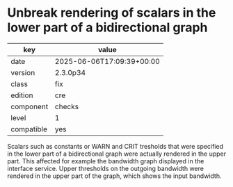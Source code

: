 [//]: # (werk v2)
# Unbreak rendering of scalars in the lower part of a bidirectional graph

key        | value
---------- | ---
date       | 2025-06-06T17:09:39+00:00
version    | 2.3.0p34
class      | fix
edition    | cre
component  | checks
level      | 1
compatible | yes

Scalars such as constants or WARN and CRIT tresholds that were specified in the lower part of a bidirectional graph were actually rendered in the upper part.
This affected for example the bandwidth graph displayed in the interface service. Upper thresholds on the outgoing bandwidth were rendered in the upper part of the graph, which shows the input bandwidth.
